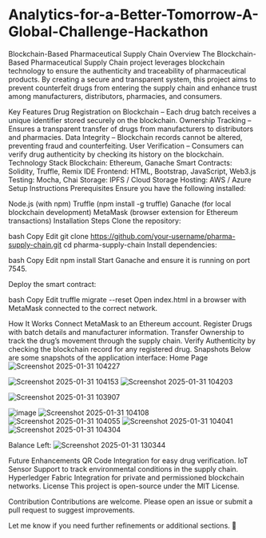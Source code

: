 # Analytics-for-a-Better-Tomorrow-A-Global-Challenge-Hackathon
Blockchain-Based Pharmaceutical Supply Chain
Overview
The Blockchain-Based Pharmaceutical Supply Chain project leverages blockchain technology to ensure the authenticity and traceability of pharmaceutical products. By creating a secure and transparent system, this project aims to prevent counterfeit drugs from entering the supply chain and enhance trust among manufacturers, distributors, pharmacies, and consumers.

Key Features
Drug Registration on Blockchain – Each drug batch receives a unique identifier stored securely on the blockchain.
Ownership Tracking – Ensures a transparent transfer of drugs from manufacturers to distributors and pharmacies.
Data Integrity – Blockchain records cannot be altered, preventing fraud and counterfeiting.
User Verification – Consumers can verify drug authenticity by checking its history on the blockchain.
Technology Stack
Blockchain: Ethereum, Ganache
Smart Contracts: Solidity, Truffle, Remix IDE
Frontend: HTML, Bootstrap, JavaScript, Web3.js
Testing: Mocha, Chai
Storage: IPFS / Cloud Storage
Hosting: AWS / Azure
Setup Instructions
Prerequisites
Ensure you have the following installed:

Node.js (with npm)
Truffle (npm install -g truffle)
Ganache (for local blockchain development)
MetaMask (browser extension for Ethereum transactions)
Installation Steps
Clone the repository:

bash
Copy
Edit
git clone https://github.com/your-username/pharma-supply-chain.git
cd pharma-supply-chain
Install dependencies:

bash
Copy
Edit
npm install
Start Ganache and ensure it is running on port 7545.

Deploy the smart contract:

bash
Copy
Edit
truffle migrate --reset
Open index.html in a browser with MetaMask connected to the correct network.

How It Works
Connect MetaMask to an Ethereum account.
Register Drugs with batch details and manufacturer information.
Transfer Ownership to track the drug’s movement through the supply chain.
Verify Authenticity by checking the blockchain record for any registered drug.
Snapshots
Below are some snapshots of the application interface:
Home Page
![Screenshot 2025-01-31 104227](https://github.com/user-attachments/assets/4e0d2a5f-9756-4bba-840f-de501461f26f)

![Screenshot 2025-01-31 104153](https://github.com/user-attachments/assets/b9670466-1def-4b20-b1d8-c3bc56efb363)
![Screenshot 2025-01-31 104203](https://github.com/user-attachments/assets/ad8589ca-252c-442e-8391-9eaaf555fa8d)

![Screenshot 2025-01-31 103907](https://github.com/user-attachments/assets/c3d57c9a-1c6c-4de9-87af-cc181a1c5710)

![image](https://github.com/user-attachments/assets/26e8ace3-13e7-4eb8-bf01-1e1d2f161818)
![Screenshot 2025-01-31 104108](https://github.com/user-attachments/assets/ae81c683-20cb-49b1-a7f5-b3edb63d5e06)
![Screenshot 2025-01-31 104055](https://github.com/user-attachments/assets/a77d4de0-759d-4960-94c5-5d288144062e)
![Screenshot 2025-01-31 104041](https://github.com/user-attachments/assets/fd2430cd-fc59-417e-835f-d6ea644637f2)
![Screenshot 2025-01-31 104304](https://github.com/user-attachments/assets/101d55e8-4f99-40b5-ac45-0d0775c670e7)

Balance Left:
![Screenshot 2025-01-31 130344](https://github.com/user-attachments/assets/45e80f98-391c-42e5-bb3c-88ecd53d698d)



Future Enhancements
QR Code Integration for easy drug verification.
IoT Sensor Support to track environmental conditions in the supply chain.
Hyperledger Fabric Integration for private and permissioned blockchain networks.
License
This project is open-source under the MIT License.

Contribution
Contributions are welcome. Please open an issue or submit a pull request to suggest improvements.

Let me know if you need further refinements or additional sections. 🚀
